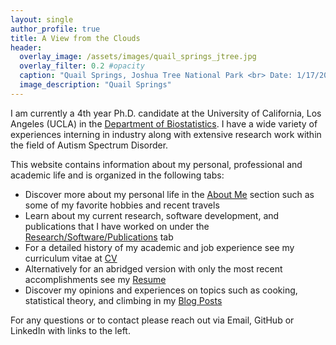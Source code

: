 ```yaml
---
layout: single
author_profile: true
title: A View from the Clouds
header:
  overlay_image: /assets/images/quail_springs_jtree.jpg
  overlay_filter: 0.2 #opacity
  caption: "Quail Springs, Joshua Tree National Park <br> Date: 1/17/20"
  image_description: "Quail Springs"
---
```

I am currently a 4th year Ph.D. candidate at the University of California, Los Angeles (UCLA) in the [Department of Biostatistics](https://www.biostat.ucla.edu). I have a wide variety of experiences interning in industry along with extensive research work within the field of Autism Spectrum Disorder.

This website contains information about my personal, professional and academic life and is organized in the following tabs:

+ Discover more about my personal life in the [About Me](https://williazo.github.io/aboutme) section such as some of my favorite hobbies and recent travels
+ Learn about my current research, software development, and publications that I have worked on under the [Research/Software/Publications](https://williazo.github.io/research) tab
+ For a detailed history of my academic and job experience see my curriculum vitae at [CV](https://williazo.github.io/cv)
+ Alternatively for an abridged version with only the most recent accomplishments see my [Resume](https://williazo.github.io/resume)
+ Discover my opinions and experiences on topics such as cooking, statistical theory, and climbing in my [Blog Posts](https://williazo.github.io/year-archive)

For any questions or to contact please reach out via Email, GitHub or LinkedIn with links to the left.

